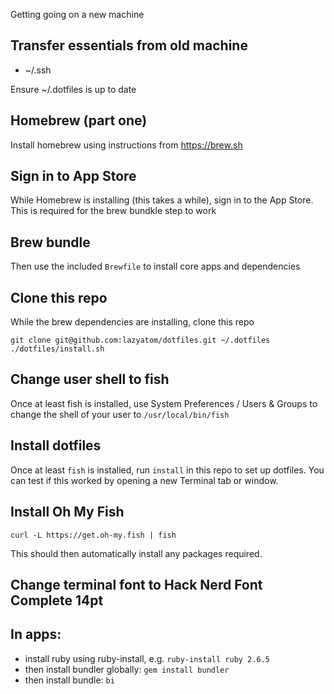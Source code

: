 Getting going on a new machine

## Transfer essentials from old machine

* ~/.ssh

Ensure ~/.dotfiles is up to date

## Homebrew (part one)

Install homebrew using instructions from https://brew.sh

## Sign in to App Store

While Homebrew is installing (this takes a while), sign in to the App Store. This is required for the brew bundkle step to work

## Brew bundle

Then use the included `Brewfile` to install core apps and dependencies

## Clone this repo

While the brew dependencies are installing, clone this repo

`git clone git@github.com:lazyatom/dotfiles.git ~/.dotfiles`
`./dotfiles/install.sh`

## Change user shell to fish

Once at least fish is installed, use System Preferences / Users & Groups to change the shell of your user to `/usr/local/bin/fish`

## Install dotfiles

Once at least `fish` is installed, run `install` in this repo to set up dotfiles. You can test if this worked by opening a new Terminal tab or window.

## Install Oh My Fish

`curl -L https://get.oh-my.fish | fish`

This should then automatically install any packages required.

## Change terminal font to Hack Nerd Font Complete 14pt

## In apps:

* install ruby using ruby-install, e.g. `ruby-install ruby 2.6.5`
* then install bundler globally: `gem install bundler`
* then install bundle: `bi`
